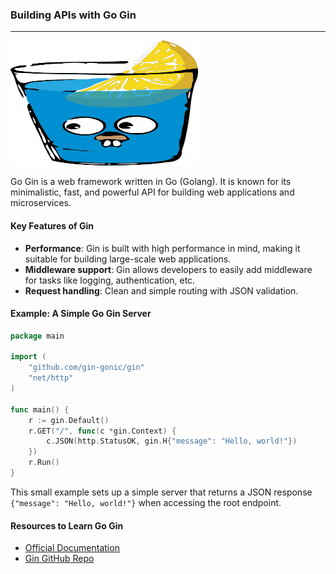### Building APIs with Go Gin

---

<img src="images/gin.png" alt="Go Gin" width="300" height="200">

Go Gin is a web framework written in Go (Golang). It is known for its minimalistic, fast, and powerful API for building web applications and microservices.

#### Key Features of Gin

- **Performance**: Gin is built with high performance in mind, making it suitable for building large-scale web applications.
- **Middleware support**: Gin allows developers to easily add middleware for tasks like logging, authentication, etc.
- **Request handling**: Clean and simple routing with JSON validation.

#### Example: A Simple Go Gin Server

```go
package main

import (
    "github.com/gin-gonic/gin"
    "net/http"
)

func main() {
    r := gin.Default()
    r.GET("/", func(c *gin.Context) {
        c.JSON(http.StatusOK, gin.H{"message": "Hello, world!"})
    })
    r.Run()
}
```

This small example sets up a simple server that returns a JSON response `{"message": "Hello, world!"}` when accessing the root endpoint.

#### Resources to Learn Go Gin
- [Official Documentation](https://gin-gonic.com/docs/)
- [Gin GitHub Repo](https://github.com/gin-gonic/gin)